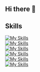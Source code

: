 ## Hi there 👋

## Skills
[![My Skills](https://skillicons.dev/icons?i=html,pug,css,scss)](https://skillicons.dev)
<br />
[![My Skills](https://skillicons.dev/icons?i=js,ts)](https://skillicons.dev)
<br />
[![My Skills](https://skillicons.dev/icons?i=react,redux,nextjs,vue,pinia,nuxtjs)](https://skillicons.dev)
<br />
[![My Skills](https://skillicons.dev/icons?i=npm,pnpm,yarn,vite,graphql,postman)](https://skillicons.dev)
<br />
[![My Skills](https://skillicons.dev/icons?i=tailwind,bootstrap,materialui,vuetify)](https://skillicons.dev)
<br />
[![My Skills](https://skillicons.dev/icons?i=git,github,bitbucket)](https://skillicons.dev)

<!--
**GlebBigma/GlebBigma** is a ✨ _special_ ✨ repository because its `README.md` (this file) appears on your GitHub profile.

Here are some ideas to get you started:

- 🔭 I’m currently working on ...
- 🌱 I’m currently learning ...
- 👯 I’m looking to collaborate on ...
- 🤔 I’m looking for help with ...
- 💬 Ask me about ...
- 📫 How to reach me: ...
- 😄 Pronouns: ...
- ⚡ Fun fact: ...
-->
